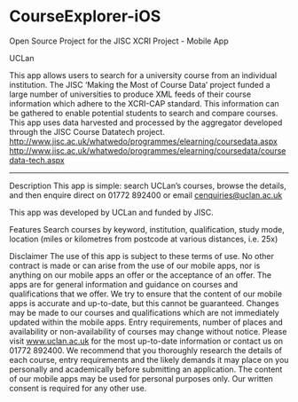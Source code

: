 CourseExplorer-iOS
==================

Open Source Project for the JISC XCRI Project - Mobile App

UCLan 

This app allows users to search for a university course from an individual institution.  The JISC ‘Making the Most of Course Data’ project funded a large number of universities to produce XML feeds of their course information which adhere to the XCRI-CAP standard.  This information can be gathered to enable potential students to search and compare courses.  This app uses data harvested and processed by the aggregator developed through the JISC Course Datatech project. 
http://www.jisc.ac.uk/whatwedo/programmes/elearning/coursedata.aspx http://www.jisc.ac.uk/whatwedo/programmes/elearning/coursedata/coursedata-tech.aspx 

____________________________________________________________________________________________________________

Description
This app is simple: search UCLan’s courses, browse the details, and then enquire direct on 01772 892400 or email cenquiries@uclan.ac.uk 

This app was developed by UCLan and funded by JISC.

Features
Search courses by keyword, institution, qualification, study mode, location (miles or kilometres from postcode at various distances, i.e. 25x)



Disclaimer
The use of this app is subject to these terms of use. No other contract is made or can arise from the use of our mobile apps, nor is anything on our mobile apps an offer or the acceptance of an offer.
The apps are for general information and guidance on courses and qualifications that we offer. 
We try to ensure that the content of our mobile apps is accurate and up-to-date, but this cannot be guaranteed. Changes may be made to our courses and qualifications which are not immediately updated within the mobile apps. Entry requirements, number of places and availability or non-availability of courses may change without notice. Please visit www.uclan.ac.uk for the most up-to-date information or contact us on 01772 892400.
We recommend that you thoroughly research the details of each course, entry requirements and the likely demands it may place on you personally and academically before submitting an application.
The content of our mobile apps may be used for personal purposes only. Our written consent is required for any other use. 
